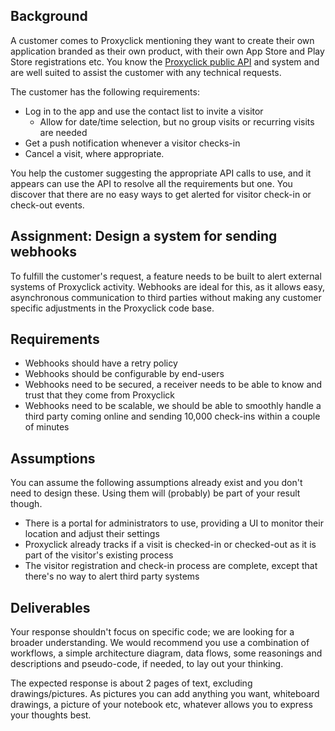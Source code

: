 ## Background

A customer comes to Proxyclick mentioning they want to create their own application branded as their own product, with their own App Store and Play Store registrations etc. You know the [Proxyclick public API](https://api.proxyclick.com/v1/docs) and system and are well suited to assist the customer with any technical requests.

The customer has the following requirements:

- Log in to the app and use the contact list to invite a visitor
  - Allow for date/time selection, but no group visits or recurring visits are needed
- Get a push notification whenever a visitor checks-in
- Cancel a visit, where appropriate.

You help the customer suggesting the appropriate API calls to use, and it appears can use the API to resolve all the requirements but one. You discover that there are no easy ways to get alerted for visitor check-in or check-out events.

## Assignment: Design a system for sending webhooks

To fulfill the customer's request, a feature needs to be built to alert external systems of Proxyclick activity. Webhooks are ideal for this, as it allows easy, asynchronous communication to third parties without making any customer specific adjustments in the Proxyclick code base.

## Requirements

- Webhooks should have a retry policy
- Webhooks should be configurable by end-users
- Webhooks need to be secured, a receiver needs to be able to know and trust that they come from Proxyclick
- Webhooks need to be scalable, we should be able to smoothly handle a third party coming online and sending 10,000 check-ins within a couple of minutes

## Assumptions

You can assume the following assumptions already exist and you don't need to design these. Using them will (probably) be part of your result though.

- There is a portal for administrators to use, providing a UI to monitor their location and adjust their settings
- Proxyclick already tracks if a visit is checked-in or checked-out as it is part of the visitor's existing process
- The visitor registration and check-in process are complete, except that there's no way to alert third party systems

## Deliverables

Your response shouldn't focus on specific code; we are looking for a broader understanding. We would recommend you use a combination of workflows, a simple architecture diagram, data flows, some reasonings and descriptions and pseudo-code, if needed, to lay out your thinking.

The expected response is about 2 pages of text, excluding drawings/pictures. As pictures you can add anything you want, whiteboard drawings, a picture of your notebook etc, whatever allows you to express your thoughts best.
